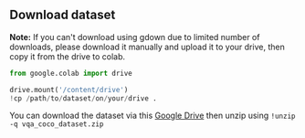 ## Download dataset
**Note:** If you can't download using gdown due to limited number of downloads, please download it manually and upload it to your drive, then copy it from the drive to colab.
```python
from google.colab import drive

drive.mount('/content/drive')
!cp /path/to/dataset/on/your/drive .
```

You can download the dataset via this [Google Drive](https://drive.google.com/file/d/1kc6XNqHZJg27KeBuoAoYj70_1rT92191/view?usp=sharing) then unzip using `!unzip -q vqa_coco_dataset.zip`